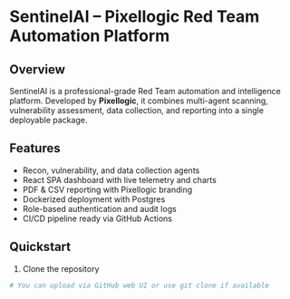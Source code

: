 # SentinelAI – Pixellogic Red Team Automation Platform

## Overview
SentinelAI is a professional-grade Red Team automation and intelligence platform. Developed by **Pixellogic**, it combines multi-agent scanning, vulnerability assessment, data collection, and reporting into a single deployable package.

## Features
- Recon, vulnerability, and data collection agents
- React SPA dashboard with live telemetry and charts
- PDF & CSV reporting with Pixellogic branding
- Dockerized deployment with Postgres
- Role-based authentication and audit logs
- CI/CD pipeline ready via GitHub Actions

## Quickstart
1. Clone the repository
```bash
# You can upload via GitHub web UI or use git clone if available
